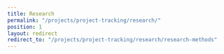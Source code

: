```yaml
---
title: Research
permalink: "/projects/project-tracking/research/"
position: 1
layout: redirect
redirect_to: "/projects/project-tracking/research/research-methods"
---
```


